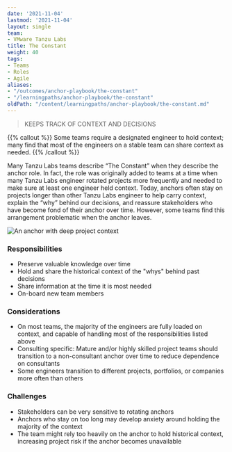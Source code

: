 ```yaml
---
date: '2021-11-04'
lastmod: '2021-11-04'
layout: single
team:
- VMware Tanzu Labs
title: The Constant
weight: 40
tags:
- Teams
- Roles
- Agile
aliases:
- "/outcomes/anchor-playbook/the-constant"
- "/learningpaths/anchor-playbook/the-constant"
oldPath: "/content/learningpaths/anchor-playbook/the-constant.md"
---
```

> KEEPS TRACK OF CONTEXT AND DECISIONS

{{% callout %}}
Some teams require a designated engineer to hold context; many find that most of the engineers on a stable team can share context as needed.
{{% /callout %}}

Many Tanzu Labs teams describe “The Constant” when they describe the anchor role. In fact, the role was originally added to teams at a time when many Tanzu Labs engineer  rotated projects more frequently and needed to make sure at least one engineer held context. Today, anchors often stay on projects longer than other Tanzu Labs engineer to help carry context, explain the “why” behind our decisions, and reassure stakeholders who have become fond of their anchor over time. However, some teams find this arrangement problematic when the anchor leaves.

![An anchor with deep project context](/courses/anchor-playbook/images/home3.jpg)

### Responsibilities
- Preserve valuable knowledge over time
- Hold and share the historical context of the "whys" behind past decisions
- Share information at the time it is most needed
- On-board new team members

### Considerations
- On most teams, the majority of the engineers are fully loaded on context, and capable of handling most of the responsibilities listed above
- Consulting specific: Mature and/or highly skilled project teams should transition to a non-consultant anchor over time to reduce dependence on consultants
- Some engineers transition to different projects, portfolios, or companies more often than others

### Challenges
- Stakeholders can be very sensitive to rotating anchors
- Anchors who stay on too long may develop anxiety around holding the majority of the context
- The team might rely too heavily on the anchor to hold historical context, increasing project risk if the anchor becomes unavailable   